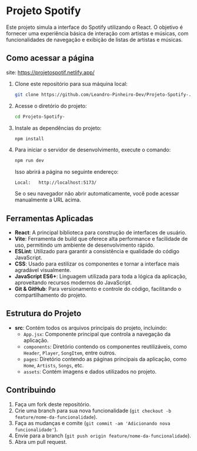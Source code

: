 

# Projeto Spotify

Este projeto simula a interface do Spotify utilizando o React. O objetivo é fornecer uma experiência básica de interação com artistas e músicas, com funcionalidades de navegação e exibição de listas de artistas e músicas.

## Como acessar a página
site: https://projetospotif.netlify.app/

1. Clone este repositório para sua máquina local:

   ```bash
   git clone https://github.com/Leandro-Pinheiro-Dev/Projeto-Spotify-.git
   ```

2. Acesse o diretório do projeto:

   ```bash
   cd Projeto-Spotify-
   ```

3. Instale as dependências do projeto:

   ```bash
   npm install
   ```

4. Para iniciar o servidor de desenvolvimento, execute o comando:

   ```bash
   npm run dev
   ```

   Isso abrirá a página no seguinte endereço:

   ```
   Local:   http://localhost:5173/
   ```

   Se o seu navegador não abrir automaticamente, você pode acessar manualmente a URL acima.

## Ferramentas Aplicadas

- **React**: A principal biblioteca para construção de interfaces de usuário.
- **Vite**: Ferramenta de build que oferece alta performance e facilidade de uso, permitindo um ambiente de desenvolvimento rápido.
- **ESLint**: Utilizado para garantir a consistência e qualidade do código JavaScript.
- **CSS**: Usado para estilizar os componentes e tornar a interface mais agradável visualmente.
- **JavaScript ES6+**: Linguagem utilizada para toda a lógica da aplicação, aproveitando recursos modernos do JavaScript.
- **Git & GitHub**: Para versionamento e controle do código, facilitando o compartilhamento do projeto.

## Estrutura do Projeto

- **src**: Contém todos os arquivos principais do projeto, incluindo:
  - `App.jsx`: Componente principal que controla a navegação da aplicação.
  - `components`: Diretório contendo os componentes reutilizáveis, como `Header`, `Player`, `SongItem`, entre outros.
  - `pages`: Diretório contendo as páginas principais da aplicação, como `Home`, `Artists`, `Songs`, etc.
  - `assets`: Contém imagens e dados utilizados no projeto.

## Contribuindo

1. Faça um fork deste repositório.
2. Crie uma branch para sua nova funcionalidade (`git checkout -b feature/nome-da-funcionalidade`).
3. Faça as mudanças e comite (`git commit -am 'Adicionando nova funcionalidade'`).
4. Envie para a branch (`git push origin feature/nome-da-funcionalidade`).
5. Abra um pull request.

